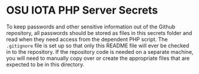 # OSU IOTA PHP Server Secrets
To keep passwords and other sensitive information out of the Github repository, all passwords should be stored as files in this secrets folder and read when they need access from the dependent PHP script. The `.gitignore` file is set up so that only this README file will ever be checked in to the repository. If the repository code is needed on a separate machine, you will need to manually copy over or create the appropriate files that are expected to be in this directory.